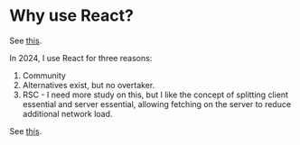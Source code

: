 # Why use React?

See [this](https://nextjs.org/learn/react-foundations/updating-ui-with-javascript#imperative-vs-declarative-programming).

In 2024, I use React for three reasons:

1. Community
2. Alternatives exist, but no overtaker.
3. RSC - I need more study on this, but I like the concept of splitting client essential and server essential, allowing fetching on the server to reduce additional network load.

See [this](https://www.youtube.com/watch?v=g5BGoLyGjY0).
